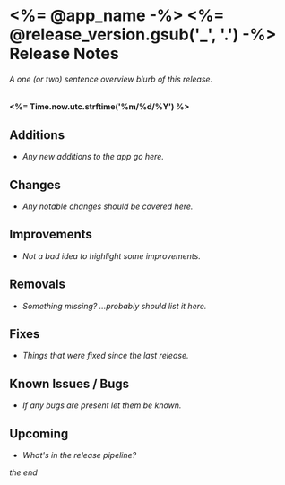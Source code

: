 # <%= @app_name -%> <%= @release_version.gsub('_', '.') -%> Release Notes
###### A one (or two) sentence overview blurb of this release.

#### <%= Time.now.utc.strftime('%m/%d/%Y') %>

Additions
----
* <em>Any new additions to the app go here.</em>


Changes
----
* <em>Any notable changes should be covered here.</em>


Improvements
----
* <em>Not a bad idea to highlight some improvements.</em>


Removals
----
* <em>Something missing? ...probably should list it here.</em>


Fixes
----
* <em>Things that were fixed since the last release.</em>


Known Issues / Bugs
----
* <em>If any bugs are present let them be known.</em>


Upcoming
----
* <em>What's in the release pipeline?</em>


*the end*